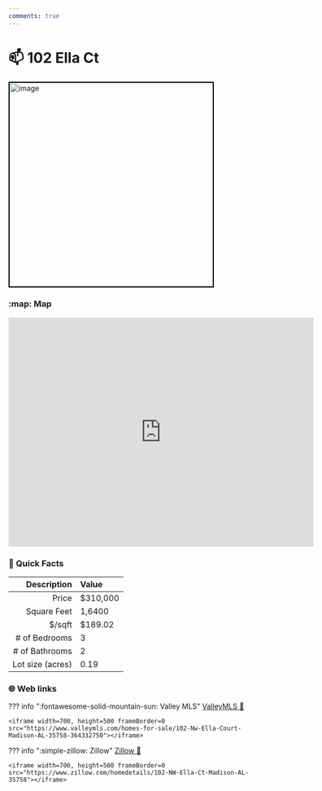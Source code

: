 ```yaml
---
comments: true
---
```


# 📫 102 Ella Ct

<img
    src="https://photos.zillowstatic.com/fp/daa56fb5fd69212edee90aea051b127e-uncropped_scaled_within_1536_1152.webp" 
    alt="image" 
    width="400" 
    style="border:2px solid black">

### :map: Map

<iframe src="https://www.google.com/maps/embed?pb=!1m18!1m12!1m3!1d228.49824777479273!2d-86.70838612702036!3d34.74377717164545!2m3!1f0!2f0!3f0!3m2!1i1024!2i768!4f13.1!3m3!1m2!1s0x886268dbadc33ddd%3A0x9c3d065d558712c2!2s102%20Ella%20Ct%20NW%2C%20Madison%2C%20AL%2035758!5e0!3m2!1sen!2sus!4v1717103332518!5m2!1sen!2sus" width="600" height="450" style="border:0;" allowfullscreen="" loading="lazy" referrerpolicy="no-referrer-when-downgrade"></iframe>

### :open_file_folder: Quick Facts

| Description       | Value |
| ----------------: | :---- |
| Price             | $310,000 |
| Square Feet       | 1,6400 |
| $/sqft            | $189.02 |
| # of Bedrooms     | 3 |
| # of Bathrooms    | 2 |
| Lot size (acres)  | 0.19 |

### :globe_with_meridians: Web links

??? info ":fontawesome-solid-mountain-sun:  Valley MLS"
    [ValleyMLS 	:link:](https://www.valleymls.com/homes-for-sale/102-Nw-Ella-Court-Madison-AL-35758-364332750)

    <iframe width=700, height=500 frameBorder=0 src="https://www.valleymls.com/homes-for-sale/102-Nw-Ella-Court-Madison-AL-35758-364332750"></iframe>

??? info ":simple-zillow:  Zillow"
    [Zillow :link:](https://www.zillow.com/homedetails/102-NW-Ella-Ct-Madison-AL-35758)

    <iframe width=700, height=500 frameBorder=0 src="https://www.zillow.com/homedetails/102-NW-Ella-Ct-Madison-AL-35758"></iframe>